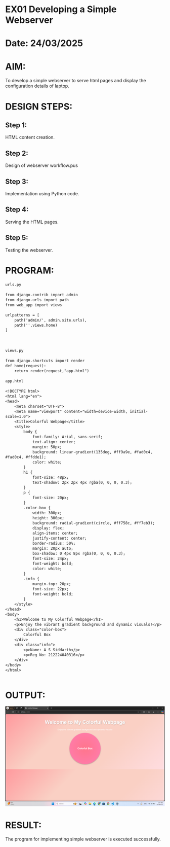 # EX01 Developing a Simple Webserver

# Date: 24/03/2025
# AIM:
To develop a simple webserver to serve html pages and display the configuration details of laptop.

# DESIGN STEPS:
## Step 1:
HTML content creation.

## Step 2:
Design of webserver workflow.pus

## Step 3:
Implementation using Python code.

## Step 4:
Serving the HTML pages.

## Step 5:
Testing the webserver.

# PROGRAM:
```
urls.py

from django.contrib import admin
from django.urls import path
from web_app import views

urlpatterns = [
    path('admin/', admin.site.urls),
    path('',views.home)
]



views.py

from django.shortcuts import render
def home(request):
    return render(request,"app.html")

app.html

<!DOCTYPE html>
<html lang="en">
<head>
    <meta charset="UTF-8">
    <meta name="viewport" content="width=device-width, initial-scale=1.0">
    <title>Colorful Webpage</title>
    <style>
        body {
            font-family: Arial, sans-serif;
            text-align: center;
            margin: 50px;
            background: linear-gradient(135deg, #ff9a9e, #fad0c4, #fad0c4, #ffdde1);
            color: white;
        }
        h1 {
            font-size: 48px;
            text-shadow: 2px 2px 4px rgba(0, 0, 0, 0.3);
        }
        p {
            font-size: 20px;
        }
        .color-box {
            width: 300px;
            height: 300px;
            background: radial-gradient(circle, #ff758c, #ff7eb3);
            display: flex;
            align-items: center;
            justify-content: center;
            border-radius: 50%;
            margin: 20px auto;
            box-shadow: 0 4px 8px rgba(0, 0, 0, 0.3);
            font-size: 24px;
            font-weight: bold;
            color: white;
        }
        .info {
            margin-top: 20px;
            font-size: 22px;
            font-weight: bold;
        }
    </style>
</head>
<body>
    <h1>Welcome to My Colorful Webpage</h1>
    <p>Enjoy the vibrant gradient background and dynamic visuals!</p>
    <div class="color-box">
        Colorful Box
    </div>
    <div class="info">
        <p>Name: A S Siddarth</p>
        <p>Reg No: 212224040316</p>
    </div>
</body>
</html>


```
# OUTPUT:

![alt text](<Screenshot 2025-03-25 154755.png>)

# RESULT:
The program for implementing simple webserver is executed successfully.
